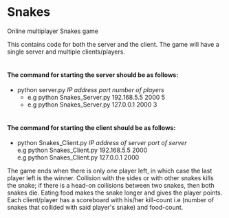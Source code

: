 # Snakes
Online multiplayer Snakes game

This contains code for both the server and the client. The game will have a single server and multiple clients/players.<br/><br/>
#### The command for starting the server should be as follows:
+ python server.py *IP address* *port* *number of players* </br>
    - e.g python Snakes_Server.py 192.168.5.5 2000 5 <br/>
    - e.g python Snakes_Server.py 127.0.0.1 2000 3<br/><br/>
#### The command for starting the client should be as follows:
* python Snakes_Client.py *IP address of server* *port of server*<br/>
e.g python Snakes_Client.py 192.168.5.5 2000<br/>
e.g python Snakes_Client.py 127.0.0.1 2000<br/>

The game ends when there is only one player left, in which case the last player left is the winner. Collision with the sides or with other snakes kills the snake; if there is a head-on collisions between two snakes, then both snakes die. Eating food makes the snake longer and gives the player points. <br/>
Each client/player has a scoreboard with his/her kill-count i.e (number of snakes that collided with said player's snake) and food-count.
